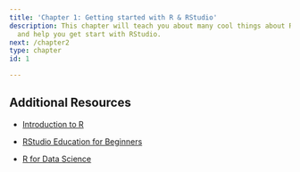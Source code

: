 ```yaml
---
title: 'Chapter 1: Getting started with R & RStudio'
description: This chapter will teach you about many cool things about R and RStudio
  and help you get start with RStudio.
next: /chapter2
type: chapter
id: 1

---
```

<exercise id="1" title="Windows: Installing R and RStudio" type="slides">

<slides source="chapter1_01_windows"> </slides>

</exercise>

<exercise id="2" title="macOS: Installing R and RStudio" type="slides">

<slides source="chapter1_01_Install"> </slides>

</exercise>

<exercise id="3" title="RStudio basics" type="slides">

<slides source="chapter_1_02_RStudio_basics"> </slides>

</exercise>

<exercise id="4" title="Additional Resources">

## Additional Resources

-   [Introduction to R](https://cengel.github.io/R-intro/)

-   [RStudio Education for
    Beginners](https://education.rstudio.com/learn/beginner/)

-   [R for Data Science](https://r4ds.had.co.nz)

</exercise>
